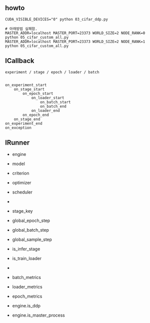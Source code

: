 ## howto

    CUDA_VISIBLE_DEVICES="0" python 03_cifar_ddp.py

    # 아래방법 실패함.
    MASTER_ADDR=localhost MASTER_PORT=23373 WORLD_SIZE=2 NODE_RANK=0 python 05_cifar_custom_all.py
    MASTER_ADDR=localhost MASTER_PORT=23373 WORLD_SIZE=2 NODE_RANK=1 python 05_cifar_custom_all.py


## ICallback

    experiment / stage / epoch / loader / batch


    on_experiment_start
        on_stage_start
            on_epoch_start
                on_loader_start
                    on_batch_start
                    on_batch_end
                on_loader_end
            on_epoch_end
        on_stage_end
    on_experiment_end
    on_exception

## IRunner
- engine
- model
- criterion
- optimizer
- scheduler
- 
- stage_key
- global_epoch_step
- global_batch_step
- global_sample_step
- is_infer_stage
- is_train_loader
- 
- batch_metrics
- loader_metrics
- epoch_metrics

- engine.is_ddp
- engine.is_master_process
